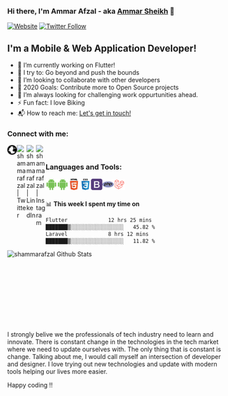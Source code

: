 ### Hi there, I'm Ammar Afzal - aka [Ammar Sheikh][website] 👋

[![Website](https://img.shields.io/website?label=ammarafzal.surge.sh&style=for-the-badge&url=https%3A%2F%2Fcodestackr.com)](https://ammarafzal.surge.sh)
[![Twitter Follow](https://img.shields.io/twitter/follow/shammarafzal?color=1DA1F2&logo=Twitter&style=for-the-badge)](https://twitter.com/intent/follow?original_referer=https%3A%2F%2Fgithub.com%2FcodeSTACKr&screen_name=shammarafzal)
## I'm a Mobile & Web Application Developer!

- 🔭 I’m currently working on Flutter!
- 🌱 I try to: Go beyond and push the bounds
- 👯 I’m looking to collaborate with other developers
- 🥅 2020 Goals: Contribute more to Open Source projects
- 🌋  I’m always looking for challenging work oppurtunities ahead.
- ⚡ Fun fact: I love Biking
- 📬 How to reach me: <a href="mailto:ammarafzal075@gmail.com">Let's get in touch!</a>


### Connect with me:

[<img align="left" alt="ammarafzal.surge.sh" width="22px" src="https://raw.githubusercontent.com/iconic/open-iconic/master/svg/globe.svg" />][website]
[<img align="left" alt="shammarafzal | Twitter" width="22px" src="https://cdn.jsdelivr.net/npm/simple-icons@v3/icons/twitter.svg" />][twitter]
[<img align="left" alt="shammarafzal | LinkedIn" width="22px" src="https://cdn.jsdelivr.net/npm/simple-icons@v3/icons/linkedin.svg" />][linkedin]
[<img align="left" alt="shammarafzal | Instagram" width="22px" src="https://cdn.jsdelivr.net/npm/simple-icons@v3/icons/instagram.svg" />][instagram]

<br />

### Languages and Tools:
<img align="left" alt="Flutter" width="26px" src="https://raw.githubusercontent.com/github/explore/80688e429a7d4ef2fca1e82350fe8e3517d3494d/topics/android/android.png" />
<img align="left" alt="Android Studio" width="26px" src="https://raw.githubusercontent.com/github/explore/80688e429a7d4ef2fca1e82350fe8e3517d3494d/topics/android/android.png" />
<img align="left" alt="HTML5" width="26px" src="https://raw.githubusercontent.com/github/explore/80688e429a7d4ef2fca1e82350fe8e3517d3494d/topics/html/html.png" />
<img align="left" alt="CSS3" width="26px" src="https://raw.githubusercontent.com/github/explore/80688e429a7d4ef2fca1e82350fe8e3517d3494d/topics/css/css.png" />
<img align="left" alt="Bootstrap" width="26px" src="https://raw.githubusercontent.com/github/explore/80688e429a7d4ef2fca1e82350fe8e3517d3494d/topics/bootstrap/bootstrap.png" />
<img align="left" alt="Php" width="26px" src="https://raw.githubusercontent.com/github/explore/ccc16358ac4530c6a69b1b80c7223cd2744dea83/topics/php/php.png" />
<img align="left" alt="Laravel" width="26px" src="https://raw.githubusercontent.com/github/explore/56a826d05cf762b2b50ecbe7d492a839b04f3fbf/topics/laravel/laravel.png" />

<br />
<br />


📊 **This week I spent my time on**
<!--START_SECTION:waka-->
```text
Flutter             12 hrs 25 mins  ███████▒░░░░░░░░░░░░░░░░░   45.82 % 
Laravel             8 hrs 12 mins   ███████▒░░░░░░░░░░░░░░░░░   11.82 % 
```
<!--END_SECTION:waka-->

 <img align="left" alt="shammarafzal Github Stats" src="https://github-readme-stats.vercel.app/api?username=shammarafzal&show_icons=true&hide_border=true" />
<br />
<br />
<br />
<br />
<br />
<br />
<br />
<br />
<br />
<br />

I strongly belive we the professionals of tech industry need to learn and innovate. There is constant change in the technologies in the tech market where we need to update ourselves with. The only thing that is constant is change. Talking about me, I would call myself an intersection of developer and designer. I love trying out new technologies and update with modern tools helping our lives more easier.

Happy coding !!

[website]: https://ammarafzal.surge.sh
[twitter]: https://twitter.com/shammarafzal
[instagram]: https://instagram.com/shammarafzal
[linkedin]: https://linkedin.com/in/shammarafzal
